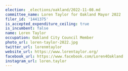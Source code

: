 ```yaml
---
election: _elections/oakland/2022-11-08.md
committee_name: Loren Taylor for Oakland Mayor 2022
filer_id: '1441375'
is_accepted_expenditure_ceiling: true
is_incumbent: false
name: Loren Taylor
occupation: Oakland City Council Member
photo_url: loren-taylor-2022.jpg
twitter_url: lorenmtaylor
website_url: https://www.lorentaylor.org/
facebook_url: https://www.facebook.com/Loren4Oakland
instagram_url: loren.taylor
---
```

